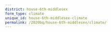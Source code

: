 ```yaml
---
district: house-6th-middlesex
form_type: climate
unique_id: house-6th-middlesex-climate
permalink: /2020bq/house-6th-middlesex/climate/
---
```


